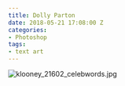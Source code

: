 ```yaml
---
title: Dolly Parton
date: 2018-05-21 17:08:00 Z
categories:
- Photoshop
tags:
- text art
---
```


![klooney_21602_celebwords.jpg](/uploads/klooney_21602_celebwords.jpg)